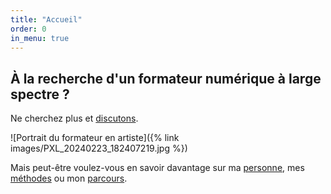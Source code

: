 ```yaml
---
title: "Accueil"
order: 0
in_menu: true
---
```

## À la recherche d'un formateur numérique à large spectre ?

Ne cherchez plus et [discutons](https://galthubu.github.io/formateur/contact.html).

![Portrait du formateur en artiste]({% link images/PXL_20240223_182407219.jpg %}) 

Mais peut-être voulez-vous en savoir davantage sur ma [personne](https://galthubu.github.io/formateur/formateur%20numerique.html), mes [méthodes](https://galthubu.github.io/formateur/mes%20methodes.html) ou mon [parcours](https://galthubu.github.io/formateur/cv%20exhaustif.html). 